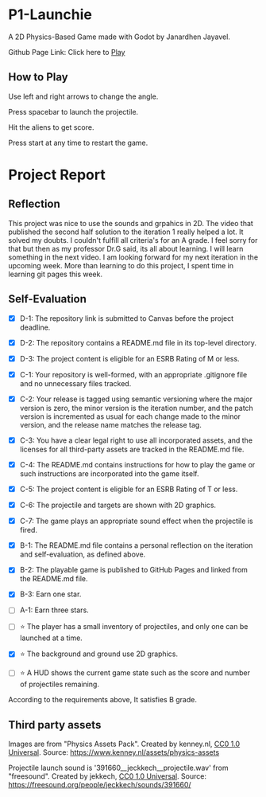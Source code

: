 # P1-Launchie
 
 A 2D Physics-Based Game made with Godot by Janardhen Jayavel.
 
 Github Page Link: Click here to  [Play](https://bsu-cs315.github.io/P1---projectile-launch/)
 
 ## How to Play
 Use left and right arrows to change the angle.
 
 Press spacebar to launch the projectile.
 
 Hit the aliens to get score.
 
 Press start at any time to restart the game. 

# Project Report

## Reflection
 This project was nice to use the sounds and grpahics in 2D. The video that published the second half solution to the iteration 1 really helped a lot. It solved my doubts. I couldn't fulfill all criteria's for an A grade. I feel sorry for that but then as my professor Dr.G said, its all about learning. I will learn something in the next video. I am looking forward for my next iteration in the upcoming week. More than learning to do this project, I spent time in learning git pages this week.


 ## Self-Evaluation

- [x]  D-1: The repository link is submitted to Canvas before the project deadline.

- [x] D-2: The repository contains a README.md file in its top-level directory.

- [x] D-3: The project content is eligible for an ESRB Rating of M or less.
 
- [x] C-1: Your repository is well-formed, with an appropriate .gitignore file and no unnecessary files tracked.
 
- [x] C-2: Your release is tagged using semantic versioning where the major version is zero, the minor version is the iteration number, and the patch version is incremented as usual for each change made to the minor version, and the release name matches the release tag.
 
- [x] C-3: You have a clear legal right to use all incorporated assets, and the licenses for all third-party assets are tracked in the README.md file.
 
- [x] C-4: The README.md contains instructions for how to play the game or such instructions are incorporated into the game itself.
 
- [x] C-5: The project content is eligible for an ESRB Rating of T or less.
 
- [x] C-6: The projectile and targets are shown with 2D graphics.
 
- [x] C-7: The game plays an appropriate sound effect when the projectile is fired.
 
- [x] B-1: The README.md file contains a personal reflection on the iteration and self-evaluation, as defined above.
 
- [x] B-2: The playable game is published to GitHub Pages and linked from the README.md file.
 
- [x] B-3: Earn one star.
 
- [ ] A-1: Earn three stars.
 
- [ ]  ⭐ The player has a small inventory of projectiles, and only one can be launched at a time.
 
- [x] ⭐ The background and ground use 2D graphics.
 
- [ ]  ⭐ A HUD shows the current game state such as the score and number of projectiles remaining.
 
According to the requirements above, It satisfies B grade. 



 ## Third party assets
 
 Images are from "Physics Assets Pack". Created by kenney.nl, [CC0 1.0 Universal](https://creativecommons.org/publicdomain/zero/1.0/). Source: https://www.kenney.nl/assets/physics-assets

Projectile launch sound is '391660__jeckkech__projectile.wav' from "freesound". Created by jekkech, [CC0 1.0 Universal](https://creativecommons.org/publicdomain/zero/1.0/). Source:
https://freesound.org/people/jeckkech/sounds/391660/
